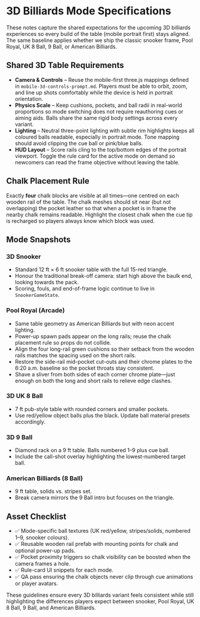 # 3D Billiards Mode Specifications

These notes capture the shared expectations for the upcoming 3D billiards experiences so every build of the table (mobile portrait first) stays aligned. The same baseline applies whether we ship the classic snooker frame, Pool Royal, UK 8 Ball, 9 Ball, or American Billiards.

## Shared 3D Table Requirements

- **Camera & Controls** – Reuse the mobile-first three.js mappings defined in `mobile-3d-controls-prompt.md`. Players must be able to orbit, zoom, and line up shots comfortably while the device is held in portrait orientation.
- **Physics Scale** – Keep cushions, pockets, and ball radii in real-world proportions so mode switching does not require reauthoring cues or aiming aids. Balls share the same rigid body settings across every variant.
- **Lighting** – Neutral three-point lighting with subtle rim highlights keeps all coloured balls readable, especially in portrait mode. Tone mapping should avoid clipping the cue ball or pink/blue balls.
- **HUD Layout** – Score rails cling to the top/bottom edges of the portrait viewport. Toggle the rule card for the active mode on demand so newcomers can read the frame objective without leaving the table.

## Chalk Placement Rule

Exactly **four** chalk blocks are visible at all times—one centred on each wooden rail of the table. The chalk meshes should sit near (but not overlapping) the pocket leather so that when a pocket is in frame the nearby chalk remains readable. Highlight the closest chalk when the cue tip is recharged so players always know which block was used.

## Mode Snapshots

### 3D Snooker
- Standard 12 ft × 6 ft snooker table with the full 15-red triangle.
- Honour the traditional break-off camera: start high above the baulk end, looking towards the pack.
- Scoring, fouls, and end-of-frame logic continue to live in `SnookerGameState`.

### Pool Royal (Arcade)
- Same table geometry as American Billiards but with neon accent lighting.
- Power-up spawn pads appear on the long rails; reuse the chalk placement rule so props do not collide.
- Align the four long-rail green cushions so their setback from the wooden rails matches the spacing used on the short rails.
- Restore the side-rail mid-pocket cut-outs and their chrome plates to the 6:20 a.m. baseline so the pocket throats stay consistent.
- Shave a sliver from both sides of each corner chrome plate—just enough on both the long and short rails to relieve edge clashes.

### 3D UK 8 Ball
- 7 ft pub-style table with rounded corners and smaller pockets.
- Use red/yellow object balls plus the black. Update ball material presets accordingly.

### 3D 9 Ball
- Diamond rack on a 9 ft table. Balls numbered 1–9 plus cue ball.
- Include the call-shot overlay highlighting the lowest-numbered target ball.

### American Billiards (8 Ball)
- 9 ft table, solids vs. stripes set.
- Break camera mirrors the 9 Ball intro but focuses on the triangle.

## Asset Checklist

- ✅ Mode-specific ball textures (UK red/yellow, stripes/solids, numbered 1–9, snooker colours).
- ✅ Reusable wooden rail prefab with mounting points for chalk and optional power-up pads.
- ✅ Pocket proximity triggers so chalk visibility can be boosted when the camera frames a hole.
- ✅ Rule-card UI snippets for each mode.
- ✅ QA pass ensuring the chalk objects never clip through cue animations or player avatars.

These guidelines ensure every 3D billiards variant feels consistent while still highlighting the differences players expect between snooker, Pool Royal, UK 8 Ball, 9 Ball, and American Billiards.
